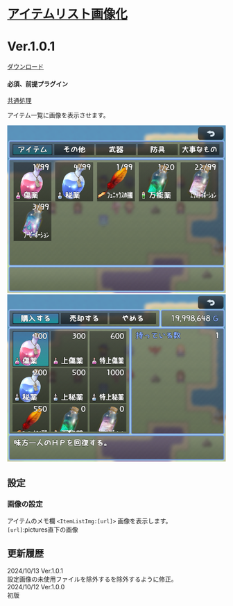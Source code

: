 # [アイテムリスト画像化](https://raw.githubusercontent.com/nuun888/MZ/master/NUUN_ItemListImage.js)
# Ver.1.0.1
[ダウンロード](https://raw.githubusercontent.com/nuun888/MZ/master/NUUN_ItemListImage.js)
#### 必須、前提プラグイン
[共通処理](https://github.com/nuun888/MZ/blob/master/README/Base.md)  

アイテム一覧に画像を表示させます。  

![画像](img/ItemListImage1.png)  
![画像](img/ItemListImage2.png)  

## 設定
### 画像の設定
アイテムのメモ欄
`<ItemListImg:[url]>` 画像を表示します。  
`[url]`:pictures直下の画像  

## 更新履歴
2024/10/13 Ver.1.0.1  
設定画像の未使用ファイルを除外するを除外するように修正。  
2024/10/12 Ver.1.0.0  
初版  
